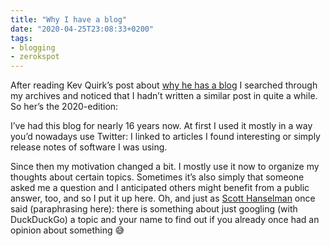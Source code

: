 ```yaml
---
title: "Why I have a blog"
date: "2020-04-25T23:08:33+0200"
tags:
- blogging
- zerokspot
---
```


After reading Kev Quirk’s post about [why he has a blog](https://kevq.uk/why-i-have-a-blog/) I searched through my archives and noticed that I hadn’t written a similar post in quite a while. So her’s the 2020-edition:

I’ve had this blog for nearly 16 years now. At first I used it mostly in a way you’d nowadays use Twitter: I linked to articles I found interesting or simply release notes of software I was using.

Since then my motivation changed a bit. I mostly use it now to organize my thoughts about certain topics. Sometimes it’s also simply that someone asked me a question and I anticipated others might benefit from a public answer, too, and so I put it up here. Oh, and just as [Scott Hanselman](https://www.hanselman.com) once said (paraphrasing here): there is something about just googling (with DuckDuckGo) a topic and your name to find out if you already once had an opinion about something  😅
